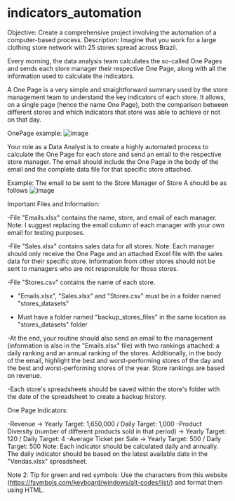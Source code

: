 # indicators_automation

Objective: Create a comprehensive project involving the automation of a computer-based process.
Description:
Imagine that you work for a large clothing store network with 25 stores spread across Brazil.

Every morning, the data analysis team calculates the so-called One Pages and sends each store manager their respective One Page, along with all the information used to calculate the indicators.

A One Page is a very simple and straightforward summary used by the store management team to understand the key indicators of each store. It allows, on a single page (hence the name One Page), both the comparison between different stores and which indicators that store was able to achieve or not on that day.

OnePage example:
![image](https://github.com/rodoluca/indicators_automation/assets/115651087/0fe142de-6e55-48b4-aa2e-4e55eaf1fb46)

Your role as a Data Analyst is to create a highly automated process to calculate the One Page for each store and send an email to the respective store manager. The email should include the One Page in the body of the email and the complete data file for that specific store attached.

Example: The email to be sent to the Store Manager of Store A should be as follows
![image](https://github.com/rodoluca/indicators_automation/assets/115651087/b07c64e3-59e7-446f-a997-572bae03b6ab)


Important Files and Information:

-File "Emails.xlsx" contains the name, store, and email of each manager. Note: I suggest replacing the email column of each manager with your own email for testing purposes.

-File "Sales.xlsx" contains sales data for all stores. Note: Each manager should only receive the One Page and an attached Excel file with the sales data for their specific store. Information from other stores should not be sent to managers who are not responsible for those stores.

-File "Stores.csv" contains the name of each store.

- "Emails.xlsx", "Sales.xlsx" and "Stores.csv" must be in a folder named "stores_datasets"

- Must have a folder named "backup_stores_files" in the same location as "stores_datasets" folder

-At the end, your routine should also send an email to the management (information is also in the "Emails.xlsx" file) with two rankings attached: a daily ranking and an annual ranking of the stores. Additionally, in the body of the email, highlight the best and worst-performing stores of the day and the best and worst-performing stores of the year. Store rankings are based on revenue.

-Each store's spreadsheets should be saved within the store's folder with the date of the spreadsheet to create a backup history.

One Page Indicators:

-Revenue -> Yearly Target: 1,650,000 / Daily Target: 1,000
-Product Diversity (number of different products sold in that period) -> Yearly Target: 120 / Daily Target: 4
-Average Ticket per Sale -> Yearly Target: 500 / Daily Target: 500
Note: Each indicator should be calculated daily and annually. The daily indicator should be based on the latest available date in the "Vendas.xlsx" spreadsheet.

Note 2: Tip for green and red symbols: Use the characters from this website (https://fsymbols.com/keyboard/windows/alt-codes/list/) and format them using HTML.

